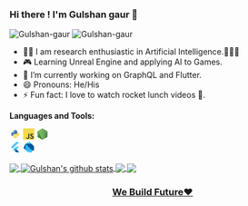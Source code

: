 ### Hi there ! I'm Gulshan gaur 🚀
<p align="left"> <img src="https://komarev.com/ghpvc/?username=Gulshan-gaur&label=Views&color=blue&style=plastic" alt="Gulshan-gaur" /> 
<img src="https://komarev.com/ghpvc/?username=Gulshan-gaur&label=Visitors&color=blue&style=plastic" alt="Gulshan-gaur" /> </p>

- 👨‍💼 I am research enthusiastic in Artificial Intelligence.🧘🏻‍♂️
- 🎮 Learning Unreal Engine and applying AI to Games.
- 🌱 I’m currently working on GraphQL and Flutter.
- 😄 Pronouns: He/His
- ⚡ Fun fact: I love to watch rocket lunch videos 🚀.

**Languages and Tools:**  

<code><img height="20" src="https://raw.githubusercontent.com/github/explore/80688e429a7d4ef2fca1e82350fe8e3517d3494d/topics/python/python.png"></code>
<code><img height="20" src="https://raw.githubusercontent.com/github/explore/80688e429a7d4ef2fca1e82350fe8e3517d3494d/topics/javascript/javascript.png"></code>
<code><img height="20" src="https://raw.githubusercontent.com/github/explore/80688e429a7d4ef2fca1e82350fe8e3517d3494d/topics/nodejs/nodejs.png"></code>    
<code><img height="20" src="https://raw.githubusercontent.com/github/explore/80688e429a7d4ef2fca1e82350fe8e3517d3494d/topics/flutter/flutter.png"></code>
<code><img height="20" src="https://raw.githubusercontent.com/github/explore/80688e429a7d4ef2fca1e82350fe8e3517d3494d/topics/dart/dart.png"></code>

<a href="https://github.com/Gulshan-gaur">
  <img align="center" src="https://github-readme-stats.vercel.app/api/top-langs/?username=Gulshan-gaur&theme=dark&hide_langs_below=1" />
</a>
<a href="https://github.com/Gulshan-gaur">
 <img align="center" src="https://github-readme-stats.vercel.app/api?username=Gulshan-gaur&show_icons=true&theme=dark&line_height=27" alt="Gulshan's github stats"/>
</a>
<a href="https://github.com/Gulshan-gaur/Flask_GraphQL_MongoDB">
  <img align="center" src="https://github-readme-stats.vercel.app/api/pin/?username=Gulshan-gaur&repo=Flask_GraphQL_MongoDB&theme=dark" />
</a>

<a href="https://github.com/Gulshan-gaur/PNEUMONIA_DETECTION">
  <img align="center" src="https://github-readme-stats.vercel.app/api/pin/?username=Gulshan-gaur&repo=PNEUMONIA_DETECTION&theme=dark" />

</a>

<a href="https://github.com/Gulshan-gaur">

<div align="center">

### We Build Future❤️ 

</div>
